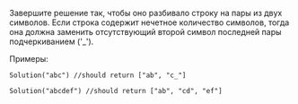 Завершите решение так, чтобы оно разбивало строку на пары из двух символов. Если строка содержит нечетное количество символов, тогда она должна заменить отсутствующий второй символ последней пары подчеркиванием ('_').

Примеры:

`Solution("abc") //should return ["ab", "c_"]`

`Solution("abcdef") //should return ["ab", "cd", "ef"]`
